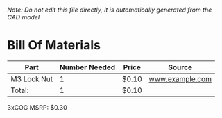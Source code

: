 ###### Note: Do not edit this file directly, it is automatically generated from the CAD model 
# Bill Of Materials 
 |Part|Number Needed|Price|Source| 
 |----|----------|-----|-----|
|M3 Lock Nut|1|$0.10|www.example.com|
|Total: |1|$0.10| |

 3xCOG MSRP: $0.30